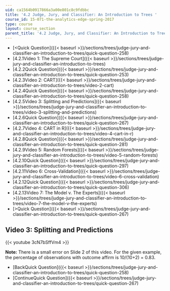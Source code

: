 ```yaml
---
uid: ca1564b0917866a3a00e801c8c9fdbbc
title: '4.2 Judge, Jury, and Classifier: An Introduction to Trees '
course_id: 15-071-the-analytics-edge-spring-2017
type: course
layout: course_section
parent_title: '4.2 Judge, Jury, and Classifier: An Introduction to Trees '
---
```


*   [<Quick Question]({{< baseurl >}}/sections/trees/judge-jury-and-classifier-an-introduction-to-trees/quick-question-258)
*   [4.2.1Video 1: The Supreme Court]({{< baseurl >}}/sections/trees/judge-jury-and-classifier-an-introduction-to-trees)
*   [4.2.2Quick Question]({{< baseurl >}}/sections/trees/judge-jury-and-classifier-an-introduction-to-trees/quick-question-253)
*   [4.2.3Video 2: CART]({{< baseurl >}}/sections/trees/judge-jury-and-classifier-an-introduction-to-trees/video-2-cart)
*   [4.2.4Quick Question]({{< baseurl >}}/sections/trees/judge-jury-and-classifier-an-introduction-to-trees/quick-question-258)
*   [4.2.5Video 3: Splitting and Predictions]({{< baseurl >}}/sections/trees/judge-jury-and-classifier-an-introduction-to-trees/video-3-splitting-and-predictions)
*   [4.2.6Quick Question]({{< baseurl >}}/sections/trees/judge-jury-and-classifier-an-introduction-to-trees/quick-question-267)
*   [4.2.7Video 4: CART in R]({{< baseurl >}}/sections/trees/judge-jury-and-classifier-an-introduction-to-trees/video-4-cart-in-r)
*   [4.2.8Quick Question]({{< baseurl >}}/sections/trees/judge-jury-and-classifier-an-introduction-to-trees/quick-question-281)
*   [4.2.9Video 5: Random Forests]({{< baseurl >}}/sections/trees/judge-jury-and-classifier-an-introduction-to-trees/video-5-random-forests)
*   [4.2.10Quick Question]({{< baseurl >}}/sections/trees/judge-jury-and-classifier-an-introduction-to-trees/quick-question-297)
*   [4.2.11Video 6: Cross-Validation]({{< baseurl >}}/sections/trees/judge-jury-and-classifier-an-introduction-to-trees/video-6-cross-validation)
*   [4.2.12Quick Question]({{< baseurl >}}/sections/trees/judge-jury-and-classifier-an-introduction-to-trees/quick-question-306)
*   [4.2.13Video 7: The Model v. The Experts]({{< baseurl >}}/sections/trees/judge-jury-and-classifier-an-introduction-to-trees/video-7-the-model-v-the-experts)
*   [\>Quick Question]({{< baseurl >}}/sections/trees/judge-jury-and-classifier-an-introduction-to-trees/quick-question-267)

Video 3: Splitting and Predictions
----------------------------------

{{< youtube 3cN7bSffVm4 >}}

**Note:** There is a small error on Slide 2 of this video. For the given example, the percentage of observations with outcome affirm is 10/(10+2) = 0.83.

*   [BackQuick Question]({{< baseurl >}}/sections/trees/judge-jury-and-classifier-an-introduction-to-trees/quick-question-258)
*   [ContinueQuick Question]({{< baseurl >}}/sections/trees/judge-jury-and-classifier-an-introduction-to-trees/quick-question-267)